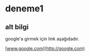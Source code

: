 # deneme1

## alt bilgi
google'a girmek için link aşağıdadır.

[www.google.com](http://google.com)

